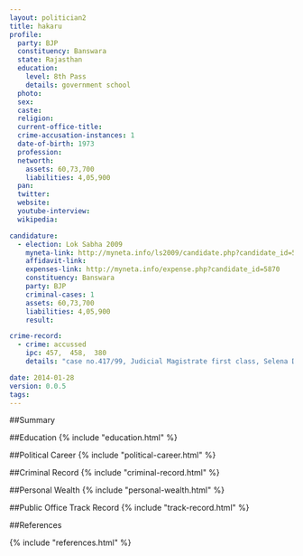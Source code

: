 ```yaml
---
layout: politician2
title: hakaru
profile: 
  party: BJP
  constituency: Banswara
  state: Rajasthan
  education: 
    level: 8th Pass
    details: government school
  photo: 
  sex: 
  caste: 
  religion: 
  current-office-title: 
  crime-accusation-instances: 1
  date-of-birth: 1973
  profession: 
  networth: 
    assets: 60,73,700
    liabilities: 4,05,900
  pan: 
  twitter: 
  website: 
  youtube-interview: 
  wikipedia: 

candidature: 
  - election: Lok Sabha 2009
    myneta-link: http://myneta.info/ls2009/candidate.php?candidate_id=5870
    affidavit-link: 
    expenses-link: http://myneta.info/expense.php?candidate_id=5870
    constituency: Banswara 
    party: BJP
    criminal-cases: 1
    assets: 60,73,700
    liabilities: 4,05,900
    result:  

crime-record: 
  - crime: accussed
    ipc: 457,  458,  380
    details: "case no.417/99, Judicial Magistrate first class, Selena District Ratlam(M.P.) Dated 21.01.2001" 

date: 2014-01-28
version: 0.0.5
tags: 
---
```

##Summary


##Education
{% include "education.html" %}


##Political Career
{% include "political-career.html" %}


##Criminal Record
{% include "criminal-record.html" %}


##Personal Wealth
{% include "personal-wealth.html" %}


##Public Office Track Record
{% include "track-record.html" %}


##References


{% include "references.html" %}
